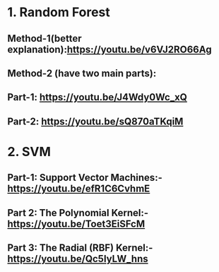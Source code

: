 # 1. Random Forest
## Method-1(better explanation):https://youtu.be/v6VJ2RO66Ag

## Method-2 (have two main parts): 
## Part-1: https://youtu.be/J4Wdy0Wc_xQ
## Part-2: https://youtu.be/sQ870aTKqiM


# 2. SVM
## Part-1: Support Vector Machines:- https://youtu.be/efR1C6CvhmE 
## Part 2: The Polynomial Kernel:- https://youtu.be/Toet3EiSFcM 
## Part 3: The Radial (RBF) Kernel:- https://youtu.be/Qc5IyLW_hns 

